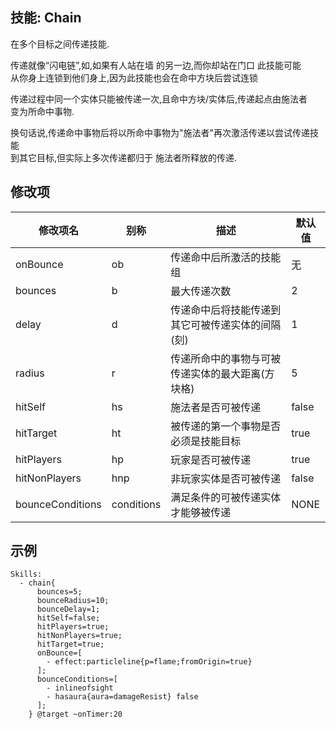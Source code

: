 技能: Chain
--------------------------

在多个目标之间传递技能.

传递就像“闪电链”,如,如果有人站在墙 的另一边,而你却站在门口  此技能可能  
从你身上连锁到他们身上,因为此技能也会在命中方块后尝试连锁  

传递过程中同一个实体只能被传递一次,且命中方块/实体后,传递起点由施法者  
变为所命中事物.

换句话说,传递命中事物后将以所命中事物为"施法者"再次激活传递以尝试传递技能  
到其它目标,但实际上多次传递都归于 施法者所释放的传递.

修改项
----------

| 修改项名 | 别称    | 描述                                                                                                    | 默认值 |
|-----------|------------|----------------------------------------------------------------------------------------------------------------|---------------|
| onBounce         | ob         | 传递命中后所激活的技能组 | 无 |
| bounces          | b          | 最大传递次数 | 2       |
| delay            | d          | 传递命中后将技能传递到其它可被传递实体的间隔(刻) | 1       |
| radius           | r          | 传递所命中的事物与可被传递实体的最大距离(方块格) | 5       |
| hitSelf          | hs         | 施法者是否可被传递 | false   |
| hitTarget        | ht         | 被传递的第一个事物是否必须是技能目标 | true    |
| hitPlayers       | hp         | 玩家是否可被传递 | true    |
| hitNonPlayers    | hnp        | 非玩家实体是否可被传递 | false   |
| bounceConditions | conditions | 满足条件的可被传递实体才能够被传递 | NONE    |

示例
--------

    Skills:
      - chain{
          bounces=5;
          bounceRadius=10;
          bounceDelay=1;
          hitSelf=false;
          hitPlayers=true; 
          hitNonPlayers=true;
          hitTarget=true;
          onBounce=[
            - effect:particleline{p=flame;fromOrigin=true}
          ];
          bounceConditions=[
            - inlineofsight
            - hasaura{aura=damageResist} false
          ];
        } @target ~onTimer:20